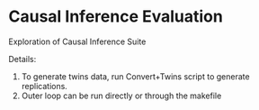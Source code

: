 # Causal Inference Evaluation

Exploration of Causal Inference Suite

Details:
1. To generate twins data, run Convert+Twins script to generate replications.
2. Outer loop can be run directly or through the makefile 
